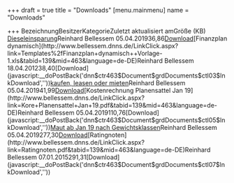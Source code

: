 +++
draft = true
title = "Downloads"
[menu.mainmenu]
name = "Downloads"

+++
BezeichnungBesitzerKategorieZuletzt aktualisiert amGröße (KB) [Dieseleinsparung](http://www.bellessem.dnns.de/LinkClick.aspx?link=Kopie+von+Einsparung+Dieselverbrauch+bei+1+%e2%82%ac.xls&tabid=139&mid=463&language=de-DE)Reinhard Bellessem 05.04.201936,86[Download](javascript:__doPostBack('dnn$ctr463$Document$grdDocuments$ctl02$lnkDownload',''))[Finanzplan dynamisch](http://www.bellessem.dnns.de/LinkClick.aspx?link=Templates%2fFinanzplan+dynamisch++Vorlage-1.xls&tabid=139&mid=463&language=de-DE)Reinhard Bellessem 18.04.201238,40[Download](javascript:__doPostBack('dnn$ctr463$Document$grdDocuments$ctl03$lnkDownload',''))[kaufen, leasen oder mieten](http://www.bellessem.dnns.de/LinkClick.aspx?link=aschermittwoch_otto.jpg&tabid=139&mid=463&language=de-DE)Reinhard Bellessem 05.04.201941,99[Download](javascript:__doPostBack('dnn$ctr463$Document$grdDocuments$ctl04$lnkDownload',''))[Kostenrechnung Planensattel Jan 19](http://www.bellessem.dnns.de/LinkClick.aspx?link=Kore+Planensattel+Jan+19.pdf&tabid=139&mid=463&language=de-DE)Reinhard Bellessem 05.04.2019110,76[Download](javascript:__doPostBack('dnn$ctr463$Document$grdDocuments$ctl05$lnkDownload',''))[Maut ab Jan 19 nach Gewichtsklassen](http://www.bellessem.dnns.de/LinkClick.aspx?link=Maut+ab+Jan+19+nach+Gewichtsklassen.pdf&tabid=139&mid=463&language=de-DE)Reinhard Bellessem 05.04.2019277,30[Download](javascript:__doPostBack('dnn$ctr463$Document$grdDocuments$ctl06$lnkDownload',''))[Ratingnoten](http://www.bellessem.dnns.de/LinkClick.aspx?link=Ratingnoten.pdf&tabid=139&mid=463&language=de-DE)Reinhard Bellessem 07.01.2015291,31[Download](javascript:__doPostBack('dnn$ctr463$Document$grdDocuments$ctl07$lnkDownload',''))